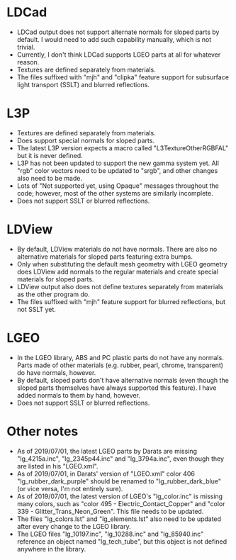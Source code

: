 # LDCad

* LDCad output does not support alternate normals for sloped parts by default. I would need to add such capability manually, which is not trivial.
* Currently, I don't think LDCad supports LGEO parts at all for whatever reason.
* Textures are defined separately from materials.
* The files suffixed with "mjh" and "clipka" feature support for subsurface light transport (SSLT) and blurred reflections.

# L3P

* Textures are defined separately from materials.
* Does support special normals for sloped parts.
* The latest L3P version expects a macro called "L3TextureOtherRGBFAL" but it is never defined.
* L3P has not been updated to support the new gamma system yet. All "rgb" color vectors need to be updated to "srgb", and other changes also need to be made.
* Lots of "Not supported yet, using Opaque" messages throughout the code; however, most of the other systems are similarly incomplete.
* Does not support SSLT or blurred reflections.

# LDView

* By default, LDView materials do not have normals. There are also no alternative materials for sloped parts featuring extra bumps.
* Only when substituting the default mesh geometry with LGEO geometry does LDView add normals to the regular materials and create special materials for sloped parts.
* LDView output also does not define textures separately from materials as the other program do.
* The files suffixed with "mjh" feature support for blurred reflections, but not SSLT yet.

# LGEO

* In the LGEO library, ABS and PC plastic parts do not have any normals. Parts made of other materials (e.g. rubber, pearl, chrome, transparent) do have normals, however. 
* By default, sloped parts don't have alternative normals (even though the sloped parts themselves have always supported this feature). I have added normals to them by hand, however.
* Does not support SSLT or blurred reflections.

# Other notes

* As of 2019/07/01, the latest LGEO parts by Darats are missing "lg_4215a.inc", "lg_2345p44.inc" and "lg_3794a.inc", even though they are listed in his "LGEO.xml".
* As of 2019/07/01, in Darats' version of "LGEO.xml" color 406 "lg_rubber_dark_purple" should be renamed to "lg_rubber_dark_blue" (or vice versa, I'm not entirely sure).
* As of 2019/07/01, the latest version of LGEO's "lg_color.inc" is missing many colors, such as "color 495 - Electric_Contact_Copper" and "color 339 - Glitter_Trans_Neon_Green". This file needs to be updated.
* The files "lg_colors.lst" and "lg_elements.lst" also need to be updated after every change to the LGEO library.
* The LGEO files "lg_10197.inc", "lg_10288.inc" and "lg_85940.inc" reference an object named "lg_tech_tube", but this object is not defined anywhere in the library.
